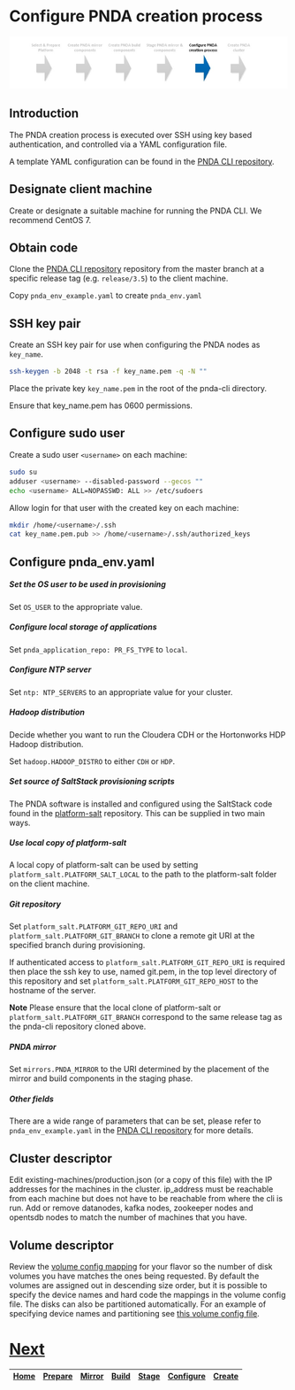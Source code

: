 # Configure PNDA creation process

![](../images/breadcrumbs-cfg.jpg)

## Introduction

The PNDA creation process is executed over SSH using key based authentication, and controlled via a YAML configuration file.

A template YAML configuration can be found in the [PNDA CLI repository](https://github.com/pndaproject/pnda-cli). 

## Designate client machine

Create or designate a suitable machine for running the PNDA CLI. We recommend CentOS 7.

## Obtain code

Clone the [PNDA CLI repository](https://github.com/pndaproject/pnda-cli) repository from the master branch at a specific release tag (e.g. ```release/3.5```) to the client machine.

Copy ```pnda_env_example.yaml``` to create ```pnda_env.yaml```

## SSH key pair

Create an SSH key pair for use when configuring the PNDA nodes as ```key_name```. 

```sh
ssh-keygen -b 2048 -t rsa -f key_name.pem -q -N ""
```

Place the private key ```key_name.pem``` in the root of the pnda-cli directory. 

Ensure that key_name.pem has 0600 permissions. 

## Configure sudo user

Create a sudo user `<username>` on each machine:

```sh
sudo su
adduser <username> --disabled-password --gecos ""
echo <username> ALL=NOPASSWD: ALL >> /etc/sudoers
```
Allow login for that user with the created key on each machine:

```sh
mkdir /home/<username>/.ssh
cat key_name.pem.pub >> /home/<username>/.ssh/authorized_keys
```

## Configure pnda_env.yaml

##### Set the OS user to be used in provisioning

Set `OS_USER` to the appropriate value.

##### Configure local storage of applications

Set `pnda_application_repo: PR_FS_TYPE` to `local`.

##### Configure NTP server

Set `ntp: NTP_SERVERS` to an appropriate value for your cluster.

##### Hadoop distribution

Decide whether you want to run the Cloudera CDH or the Hortonworks HDP Hadoop distribution.

Set `hadoop.HADOOP_DISTRO` to either `CDH` or `HDP`.

##### Set source of SaltStack provisioning scripts

The PNDA software is installed and configured using the SaltStack code found in the [platform-salt](https://github.com/pndaproject/platform-salt) repository.  This can be supplied in two main ways.

##### Use local copy of platform-salt

A local copy of platform-salt can be used by setting `platform_salt.PLATFORM_SALT_LOCAL` to the path to the platform-salt folder on the client machine.

##### Git repository

Set `platform_salt.PLATFORM_GIT_REPO_URI` and `platform_salt.PLATFORM_GIT_BRANCH` to clone a remote git URI at the specified branch during provisioning.
  
If authenticated access to `platform_salt.PLATFORM_GIT_REPO_URI` is required then place the ssh key to use, named git.pem, in the top level directory of this repository and set `platform_salt.PLATFORM_GIT_REPO_HOST` to the hostname of the server.

**Note** Please ensure that the local clone of platform-salt or  `platform_salt.PLATFORM_GIT_BRANCH` correspond to the same release tag as the pnda-cli repository cloned above.

##### PNDA mirror

Set `mirrors.PNDA_MIRROR` to the URI determined by the placement of the mirror and build components in the staging phase.

##### Other fields

There are a wide range of parameters that can be set, please refer to ```pnda_env_example.yaml``` in the [PNDA CLI repository](https://github.com/pndaproject/pnda-cli) for more details.

## Cluster descriptor

Edit existing-machines/production.json (or a copy of this file) with the IP addresses for the machines in the cluster. ip_address must be reachable from each machine but does not have to be reachable from where the cli is run. Add or remove datanodes, kafka nodes, zookeeper nodes and opentsdb nodes to match the number of machines that you have.

## Volume descriptor

Review the [volume config mapping](https://github.com/pndaproject/pnda-cli/blob/develop/bootstrap-scripts/production/volume-config.yaml) for your flavor so the number of disk volumes you have matches the ones being requested. By default the volumes are assigned out in descending size order, but it is possible to specify the device names and hard code the mappings in the volume config file. The disks can also be partitioned automatically. For an example of specifying device names and partitioning see [this volume config file](https://github.com/pndaproject/pnda-cli/blob/develop/bootstrap-scripts/production/volume-config.yaml).

# [Next](CREATE.md)

| [Home](../OVERVIEW.md) | [Prepare](PREPARE.md) | [Mirror](MIRROR.md) | [Build](BUILD.md) | [Stage](STAGE.md) | [Configure](CONFIGURE.md) | [Create](CREATE.md) | 
| --- | --- | --- | --- | --- | --- | --- |
